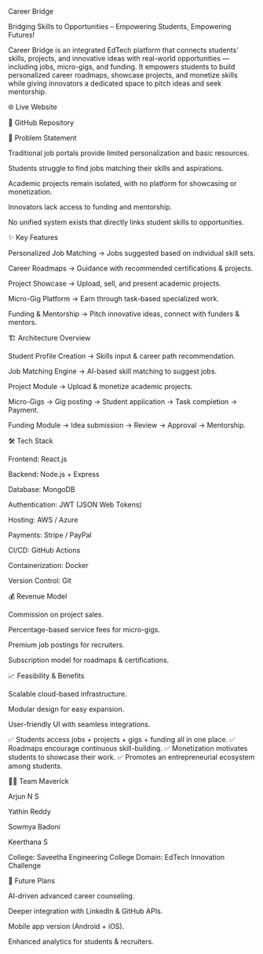 Career Bridge

Bridging Skills to Opportunities – Empowering Students, Empowering Futures!

Career Bridge is an integrated EdTech platform that connects students’ skills, projects, and innovative ideas with real-world opportunities — including jobs, micro-gigs, and funding. It empowers students to build personalized career roadmaps, showcase projects, and monetize skills while giving innovators a dedicated space to pitch ideas and seek mentorship.

🌐 Live Website

📂 GitHub Repository

🚀 Problem Statement

Traditional job portals provide limited personalization and basic resources.

Students struggle to find jobs matching their skills and aspirations.

Academic projects remain isolated, with no platform for showcasing or monetization.

Innovators lack access to funding and mentorship.

No unified system exists that directly links student skills to opportunities.

✨ Key Features

Personalized Job Matching → Jobs suggested based on individual skill sets.

Career Roadmaps → Guidance with recommended certifications & projects.

Project Showcase → Upload, sell, and present academic projects.

Micro-Gig Platform → Earn through task-based specialized work.

Funding & Mentorship → Pitch innovative ideas, connect with funders & mentors.

🏗️ Architecture Overview

Student Profile Creation → Skills input & career path recommendation.

Job Matching Engine → AI-based skill matching to suggest jobs.

Project Module → Upload & monetize academic projects.

Micro-Gigs → Gig posting → Student application → Task completion → Payment.

Funding Module → Idea submission → Review → Approval → Mentorship.

🛠️ Tech Stack

Frontend: React.js

Backend: Node.js + Express

Database: MongoDB

Authentication: JWT (JSON Web Tokens)

Hosting: AWS / Azure

Payments: Stripe / PayPal

CI/CD: GitHub Actions

Containerization: Docker

Version Control: Git

💰 Revenue Model

Commission on project sales.

Percentage-based service fees for micro-gigs.

Premium job postings for recruiters.

Subscription model for roadmaps & certifications.

📈 Feasibility & Benefits

Scalable cloud-based infrastructure.

Modular design for easy expansion.

User-friendly UI with seamless integrations.

✅ Students access jobs + projects + gigs + funding all in one place.
✅ Roadmaps encourage continuous skill-building.
✅ Monetization motivates students to showcase their work.
✅ Promotes an entrepreneurial ecosystem among students.

👨‍💻 Team Maverick

Arjun N S

Yathin Reddy

Sowmya Badoni

Keerthana S

College: Saveetha Engineering College
Domain: EdTech Innovation Challenge

🔮 Future Plans

AI-driven advanced career counseling.

Deeper integration with LinkedIn & GitHub APIs.

Mobile app version (Android + iOS).

Enhanced analytics for students & recruiters.
